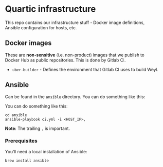 # Quartic infrastructure

This repo contains our infrastructure stuff - Docker image definitions, Ansible
configuration for hosts, etc.

## Docker images

These are **non-sensitive** (i.e. non-product) images that we publish to Docker
Hub as public repositories.  This is done by Gitlab CI.

- `uber-builder` - Defines the environment that Gitlab CI uses to build Weyl.

## Ansible

Can be found in the `ansible` directory.  You can do something like this:

You can do something like this:

    cd ansible
    ansible-playbook ci.yml -i <HOST_IP>,

**Note:** The trailing `,` is important.

### Prerequisites

You'll need a local installation of Ansible:

    brew install ansible
